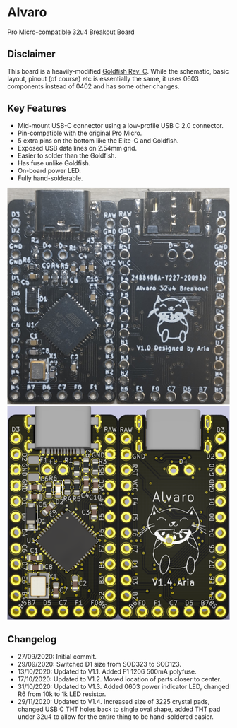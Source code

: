 # Alvaro
 Pro Micro-compatible 32u4 Breakout Board

## Disclaimer
This board is a heavily-modified [Goldfish Rev. C](https://github.com/staticintlucas/Goldfish). While the schematic, basic layout, pinout (of course) etc is essentially the same, it uses 0603 components instead of 0402 and has some other changes.

## Key Features
* Mid-mount USB-C connector using a low-profile USB C 2.0 connector.
* Pin-compatible with the original Pro Micro.
* 5 extra pins on the bottom like the Elite-C and Goldfish.
* Exposed USB data lines on 2.54mm grid.
* Easier to solder than the Goldfish.
* Has fuse unlike Goldfish.
* On-board power LED.
* Fully hand-solderable.

![Alvaro Photo](Images/Photo.jpg)
![Alvaro Render](Images/Render.png)

## Changelog
* 27/09/2020: Initial commit.
* 29/09/2020: Switched D1 size from SOD323 to SOD123.
* 13/10/2020: Updated to V1.1. Added F1 1206 500mA polyfuse.
* 17/10/2020: Updated to V1.2. Moved location of parts closer to center.
* 31/10/2020: Updated to V1.3. Added 0603 power indicator LED, changed R6 from 10k to 1k LED resistor.
* 29/11/2020: Updated to V1.4. Increased size of 3225 crystal pads, changed USB C THT holes back to single oval shape, added THT pad under 32u4 to allow for the entire thing to be hand-soldered easier.